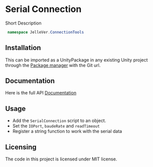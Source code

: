 # Serial Connection
Short Description

```cs
 namespace JelleVer.ConnectionTools
```

## Installation

This can be imported as a UnityPackage in any existing Unity project through the [Package manager](https://docs.unity3d.com/Manual/Packages.html) with the Git url.

## Documentation

Here is the full API [Documentation](https://jellevermandere.github.io/UnityConnections/)

## Usage

- Add the `SerialConnection` script to an object.
- Set the `IOPort`, `baudeRate` and `readTimeout`
- Register a string function to work with the serial data

## Licensing

The code in this project is licensed under MIT license.
